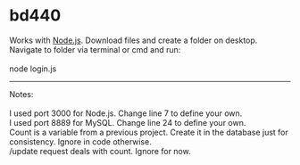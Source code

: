 # bd440
Works with <a href=https://nodejs.org/en/download/current>Node.js</a>. Download files and create a folder on desktop. 
Navigate to folder via terminal or cmd and run:<br><br>node login.js<br>
<hr>
Notes:<br><br>
I used port 3000 for Node.js. Change line 7 to define your own.<br>
I used port 8889 for MySQL. Change line 24 to define your own.<br>
Count is a variable from a previous project. Create it in the database just for consistency. Ignore in code otherwise. <br>
/update request deals with count. Ignore for now. <br>
